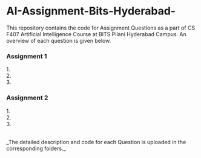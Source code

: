 # AI-Assignment-Bits-Hyderabad-

This repository contains the code for Assignment Questions as a part of CS F407 Artificial Intelligence Course at BITS Pilani Hyderabad Campus. 
An overview of each question is given below.

### Assignment 1 <br />
  1.<br />
  2.<br />
  3.<br />
### Assignment 2 <br />
  1.<br />
  2.<br />
  3.<br />

<br />
_The detailed description and code for each Question is uploaded in the corresponding folders._
